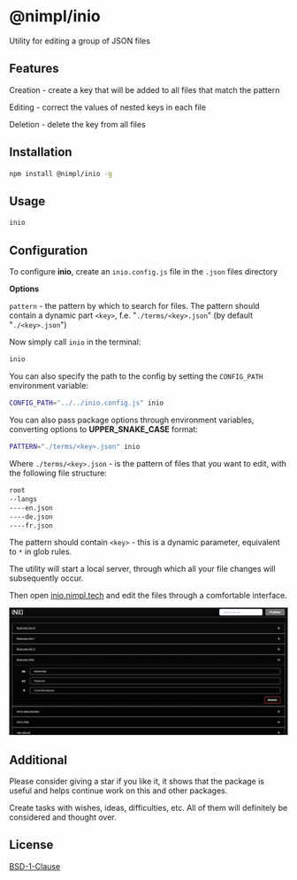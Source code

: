 # @nimpl/inio

Utility for editing a group of JSON files

## Features

Creation - create a key that will be added to all files that match the pattern

Editing - correct the values of nested keys in each file

Deletion - delete the key from all files

## Installation

```bash
npm install @nimpl/inio -g
```

## Usage

```bash
inio
```

## Configuration

To configure **inio**, create an `inio.config.js` file in the `.json` files directory

**Options**

`pattern` - the pattern by which to search for files. The pattern should contain a dynamic part `<key>`, f.e. "`./terms/<key>.json`" (by default "`./<key>.json`")

Now simply call `inio` in the terminal:

```bash
inio
```

You can also specify the path to the config by setting the `CONFIG_PATH` environment variable:

```bash
CONFIG_PATH="../../inio.config.js" inio
```

You can also pass package options through environment variables, converting options to **UPPER_SNAKE_CASE** format:

```bash
PATTERN="./terms/<key>.json" inio
```

Where `./terms/<key>.json` - is the pattern of files that you want to edit, with the following file structure:

```
root
--langs
----en.json
----de.json
----fr.json
```

The pattern should contain `<key>` - this is a dynamic parameter, equivalent to `*` in glob rules.

The utility will start a local server, through which all your file changes will subsequently occur.

Then open [inio.nimpl.tech](https://inio.nimpl.tech/) and edit the files through a comfortable interface.

![application screenshot](docs/app.png)

## Additional

Please consider giving a star if you like it, it shows that the package is useful and helps continue work on this and other packages.

Create tasks with wishes, ideas, difficulties, etc. All of them will definitely be considered and thought over.

## License

[BSD-1-Clause](https://github.com/vordgi/nimpl-inio/blob/main/LICENSE)
